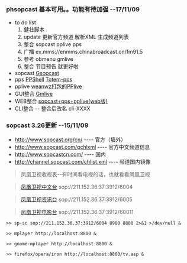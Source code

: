 ﻿
### phsopcast 基本可用。。功能有待加强 --17/11/09 ###

  * to do list
    1. 健壮脚本
    1. update 更新官方频道 解析XML 生成频道列表
    1. 整合 sopcast pplive pps
    1. 广播 ex.mms://enmms.chinabroadcast.cn/fm91.5
    1. 参考 obmenu gmlive
    1. 整合 节目预告 就更好啦
  * sopcast [Gsopcast](http://code.google.com/p/gsopcast/)
  * pps [PPShell](http://code.google.com/p/ppshell/) [Totem-pps](http://code.google.com/p/totem-pps/)
  * pplive [weanwz打包的PPlive](http://code.google.com/p/weanscodes/)
  * GUI整合 [Gmlive](http://code.google.com/p/gmlive/)
  * WEB整合 [sopcast+pps+pplive(web版)](http://code.google.com/p/player-3-in-one/)
  * CLI整合 -- 整合后改名 cli-XXXX

### sopcast 3.26更新 --15/11/09 ###

  * http://www.sopcast.org/cn/    ---- 官方（墙外）
  * http://www.sopcast.com/gchlxml    ---- 官方中文频道信息
  * http://www.sopcastcn.com/     ---- 国内
  * http://channel.sopcast.com/chlist.xml    ---- 频道国内镜像

> 凤凰卫视收视表--有时间看电视的话，也就看看凤凰卫视

> [凤凰卫视中文台](http://jiemu.ifeng.com/channel/FHZW.htm)  sop://211.152.36.37:3912/6004

> [凤凰卫视资讯台](http://jiemu.ifeng.com/channel/FHZX.htm)  sop://211.152.36.37:3912/6005

> [凤凰卫视电影台](http://jiemu.ifeng.com/channel/FHDY.htm) sop://211.152.36.37:3912/60011

```
>> sp-sc sop://211.152.36.37:3912/6004 8900 8800 2>&1 >/dev/null &

>> mplayer http://localhost:8800 &

>> gnome-mplayer http://localhost:8800 &

>> firefox/opera/iron http://localhost:8800/tv.asp &
```